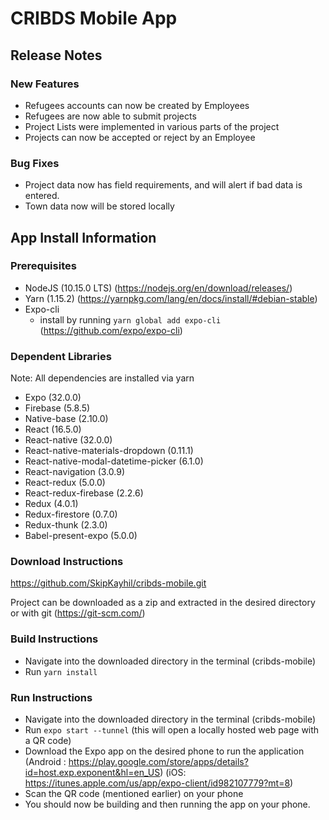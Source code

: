 # CRIBDS Mobile App

## Release Notes

### New Features
- Refugees accounts can now be created by Employees
- Refugees are now able to submit projects
- Project Lists were implemented in various parts of the project
- Projects can now be accepted or reject by an Employee

### Bug Fixes
- Project data now has field requirements, and will alert if bad data is entered.
- Town data now will be stored locally 

## App Install Information

### Prerequisites 
- NodeJS (10.15.0 LTS) (https://nodejs.org/en/download/releases/)
- Yarn (1.15.2) (https://yarnpkg.com/lang/en/docs/install/#debian-stable)
- Expo-cli 
  - install by running ```yarn global add expo-cli``` (https://github.com/expo/expo-cli)

### Dependent Libraries             
Note: All dependencies are installed via yarn
- Expo (32.0.0)
- Firebase (5.8.5)
- Native-base (2.10.0)
- React (16.5.0)
- React-native (32.0.0)
- React-native-materials-dropdown (0.11.1)
- React-native-modal-datetime-picker (6.1.0)
- React-navigation (3.0.9)
- React-redux (5.0.0)
- React-redux-firebase (2.2.6)
- Redux (4.0.1)
- Redux-firestore (0.7.0)
- Redux-thunk (2.3.0)
- Babel-present-expo (5.0.0)

### Download Instructions 

https://github.com/SkipKayhil/cribds-mobile.git

Project can be downloaded as a zip and extracted in the desired directory or with git (https://git-scm.com/)

### Build Instructions 

- Navigate into the downloaded directory in the terminal (cribds-mobile)
- Run ```yarn install```

### Run Instructions 

- Navigate into the downloaded directory in the terminal (cribds-mobile)
- Run ```expo start --tunnel``` (this will open a locally hosted web page with a QR code)
- Download the Expo app on the desired phone to run the application (Android : https://play.google.com/store/apps/details?id=host.exp.exponent&hl=en_US) (iOS: https://itunes.apple.com/us/app/expo-client/id982107779?mt=8)
- Scan the QR code (mentioned earlier) on your phone
- You should now be building and then running the app on your phone. 
